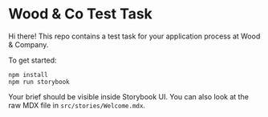 # Wood & Co Test Task

Hi there! This repo contains a test task for your application process at Wood & Company.

To get started:

```
npm install
npm run storybook
```

Your brief should be visible inside Storybook UI. You can also look at the raw MDX file in `src/stories/Welcome.mdx`.
